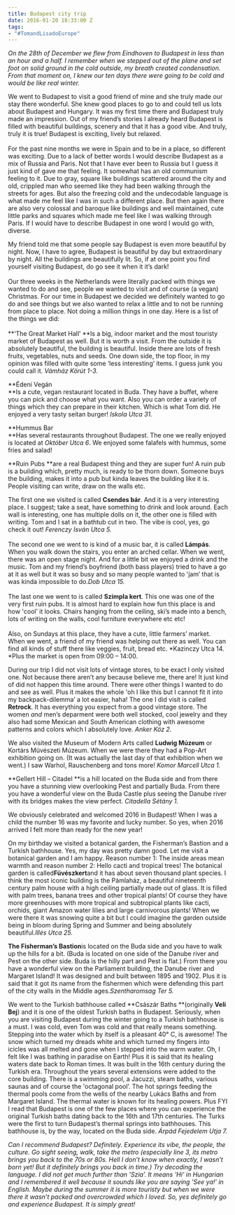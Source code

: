 ```yaml
---
title: Budapest city trip
date: 2016-01-20 18:33:00 Z
tags:
- "#TomandLisadoEurope"
---
```


*On the 28th of December we flew from Eindhoven to Budapest in less than an hour and a half. I remember when we stepped out of the plane and set foot on solid ground in the cold outside, my breath created condensation. From that moment on, I knew our ten days there were going to be cold and would be like real winter.*

We went to Budapest to visit a good friend of mine and she truly made our stay there wonderful. She knew good places to go to and could tell us lots about Budapest and Hungary. It was my first time there and Budapest truly made an impression. Out of my friend’s stories I already heard Budapest is filled with beautiful buildings, scenery and that it has a good vibe. And truly, truly it is true! Budapest is exciting, lively but relaxed.\
\
For the past nine months we were in Spain and to be in a place, so different was exciting. Due to a lack of better words I would describe Budapest as a mix of Russia and Paris. Not that I have ever been to Russia but I guess it just kind of gave me that feeling. It somewhat has an old communism feeling to it. Due to gray, square like buildings scattered around the city and old, crippled man who seemed like they had been walking through the streets for ages. But also the freezing cold and the undecodable language is what made me feel like I was in such a different place. But then again there are also very colossal and baroque like buildings and well maintained, cute little parks and squares which made me feel like I was walking through Paris. If I would have to describe Budapest in one word I would go with, diverse.

My friend told me that some people say Budapest is even more beautiful by night. Now, I have to agree, Budapest is beautiful by day but extraordinary by night. All the buildings are beautifully lit. So, if at one point you find yourself visiting Budapest, do go see it when it it’s dark!\
\
Our three weeks in the Netherlands were literally packed with things we wanted to do and see, people we wanted to visit and of course (a vegan) Christmas. For our time in Budapest we decided we definitely wanted to go do and see things but we also wanted to relax a little and to not be running from place to place. Not doing a million things in one day. Here is a list of the things we did:\
\
**‘The Great Market Hall’ **Is a big, indoor market and the most touristy market of Budapest as well. But it is worth a visit. From the outside it is absolutely beautiful, the building is beautiful. Inside there are lots of fresh fruits, vegetables, nuts and seeds. One down side, the top floor, in my opinion was filled with quite some ‘less interesting’ items. I guess junk you could call it. *Vámház Körút 1-3.*

**Édeni Vegán\
**Is a cute, vegan restaurant located in Buda. They have a buffet, where you can pick and choose what you want. Also you can order a variety of things which they can prepare in their kitchen. Which is what Tom did. He enjoyed a very tasty seitan burger! *Iskola Utca 31.*

**Hummus Bar\
**Has several restaurants throughout Budapest. The one we really enjoyed is located at *Október Utca 6*. We enjoyed some falafels with hummus, some fries and salad!

**Ruin Pubs **are a real Budapest thing and they are super fun! A ruin pub is a building which, pretty much, is ready to be thorn down. Someone buys the building, makes it into a pub but kinda leaves the building like it is. People visiting can write, draw on the walls etc.

The first one we visited is called **Csendes bár**. And it is a very interesting place. I suggest; take a seat, have something to drink and look around. Each wall is interesting, one has multiple dolls on it, the other one is filled with writing. Tom and I sat in a bathtub cut in two. The vibe is cool, yes, go check it out! *Ferenczy Isván Utca 5.*\
\
The second one we went to is kind of a music bar, it is called **Lámpás**. When you walk down the stairs, you enter an arched cellar. When we went, there was an open stage night. And for a little bit we enjoyed a drink and the music. Tom and my friend’s boyfriend (both bass players) tried to have a go at it as well but it was so busy and so many people wanted to 'jam’ that is was kinda impossible to do.*Dob Utca 15.*\
\
The last one we went to is called **Szimpla kert**. This one was one of the very first ruin pubs. It is almost hard to explain how fun this place is and how 'cool’ it looks. Chairs hanging from the ceiling, ski’s made into a bench, lots of writing on the walls, cool furniture everywhere etc etc!\
\
Also, on Sundays at this place, they have a cute, little farmers’ market. When we went, a friend of my friend was helping out there as well. You can find all kinds of stuff there like veggies, fruit, bread etc. *Kazinczy Utca 14. *Plus the market is open from 09:00 – 14:00.

During our trip I did not visit lots of vintage stores, to be exact I only visited one. Not because there aren’t any because believe me, there are! It just kind of did not happen this time around. There were other things I wanted to do and see as well. Plus it makes the whole 'oh I like this but I cannot fit it into my backpack-dilemma’ a lot easier, haha! The one I did visit is called **Retrock**. It has everything you expect from a good vintage store. The women *and* men’s deparment were both well stocked, cool jewelry and they also had some Mexican and South American clothing with awesome patterns and colors which I absolutely love. *Anker Köz 2.*

We also visited the Museum of Modern Arts called **Ludwig Múzeum** or Kortárs Müvészeti Múzeum. When we were there they had a Pop-Art exhibition going on. (It was actually the last day of that exhibition when we went.) I saw Warhol, Rauschenberg and tons more! *Komor Marcell Utca 1.*

**Gellert Hill – Citadel **is a hill located on the Buda side and from there you have a stunning view overlooking Pest and partially Buda. From there you have a wonderful view on the Buda Castle plus seeing the Danube river with its bridges makes the view perfect. *Citadella Sétány 1.*

We obviously celebrated and welcomed 2016 in Budapest! When I was a child the number 16 was my favorite and lucky number. So yes, when 2016 arrived I felt more than ready for the new year!

On my birthday we visited a botanical garden, the Fisherman’s Bastion and a Turkish bathhouse. Yes, my day was pretty damn good. Let me visit a botanical garden and I am happy. Reason number 1: The inside areas mean warmth and reason number 2: Hello cacti and tropical trees! The botanical garden is called**Füvészkert**and it has about seven thousand plant species. I think the most iconic building is the Pámlaház, a beautiful nineteenth century palm house with a high ceiling partially made out of glass. It is filled with palm trees, banana trees and other tropical plants! Of course they have more greenhouses with more tropical and subtropical plants like cacti, orchids, giant Amazon water lilies and large carnivorous plants! When we were there it was snowing quite a bit but I could imagine the garden outside being in bloom during Spring and Summer and being absolutely beautiful.*Illés Utca 25.*

**The Fisherman’s Bastion**is located on the Buda side and you have to walk up the hills for a bit. (Buda is located on one side of the Danube river and Pest on the other side. Buda is the hilly part and Pest is flat.) From there you have a wonderful view on the Parliament building, the Danube river and Margaret Island! It was designed and built between 1895 and 1902. Plus it is said that it got its name from the fishermen which were defending this part of the city walls in the Middle ages.*Szentharomsag Ter 5.*

We went to the Turkish bathhouse called **Császár Baths **(originally **Veli Bej**) and it is one of the oldest Turkish baths in Budapest. Seriously, when you are visiting Budapest during the winter going to a Turkish bathhouse is a must. I was cold, even Tom was cold and that really means something. Stepping into the water which by itself is a pleasant 40° C, is awesome! The snow which turned my dreads white and which turned my fingers into icicles was all melted and gone when I stepped into the warm water. Oh, I felt like I was bathing in paradise on Earth! Plus it is said that its healing waters date back to Roman times. It was built in the 16th century during the Turkish era. Throughout the years several extensions were added to the core building. There is a swimming pool, a Jacuzzi, steam baths, various saunas and of course the 'octagonal pool’. The hot springs feeding the thermal pools come from the wells of the nearby Lukács Baths and from Margaret Island. The thermal water is known for its healing powers. Plus FYI I read that Budapest is one of the few places where you can experience the original Turkish baths dating back to the 16th and 17th centuries. The Turks were the first to turn Budapest’s thermal springs into bathhouses. This bathhouse is, by the way, located on the Buda side. *Árpád Fejedelem Utja 7.*

*Can I recommend Budapest? Definitely. Experience its vibe, the people, the culture. Go sight seeing, walk, take the metro (especially line 3, its metro brings you back to the 70s or 80s. Hell I don’t know when exactly, I wasn’t born yet! But it definitely brings you back in time.) Try decoding the language. I did not get much further than 'Szia’. It means 'Hi’ in Hungarian and I remembered it well because it sounds like you are saying 'See ya!’ in English. Maybe during the summer it is more touristy but when we were there it wasn’t packed and overcrowded which I loved. So, yes definitely go and experience Budapest. It is simply great!*